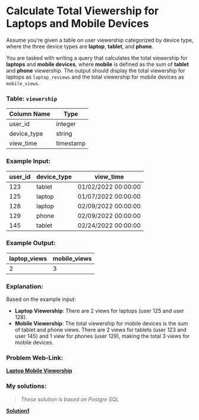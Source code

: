 # Calculate Total Viewership for Laptops and Mobile Devices

Assume you're given a table on user viewership categorized by device type, where the three device types are **laptop**, **tablet**, and **phone**.

You are tasked with writing a query that calculates the total viewership for **laptops** and **mobile devices**, where **mobile** is defined as the sum of **tablet** and **phone** viewership. The output should display the total viewership for laptops as `laptop_reviews` and the total viewership for mobile devices as `mobile_views`.


### Table: `viewership`

| Column Name   | Type     |
|---------------|----------|
| user_id       | integer  |
| device_type   | string   |
| view_time     | timestamp|

### Example Input:

| user_id | device_type | view_time           |
|---------|-------------|---------------------|
| 123     | tablet      | 01/02/2022 00:00:00 |
| 125     | laptop      | 01/07/2022 00:00:00 |
| 128     | laptop      | 02/09/2022 00:00:00 |
| 129     | phone       | 02/09/2022 00:00:00 |
| 145     | tablet      | 02/24/2022 00:00:00 |

### Example Output:

| laptop_views | mobile_views |
|--------------|--------------|
| 2            | 3            |

### Explanation:
Based on the example input:
- **Laptop Viewership**: There are 2 views for laptops (user 125 and user 128).
- **Mobile Viewership**: The total viewership for mobile devices is the sum of tablet and phone views. There are 2 views for tablets (user 123 and user 145) and 1 view for phones (user 129), making the total 3 views for mobile devices.

### Problem Web-Link:
**[Laptop Mobile Viewership](https://datalemur.com/questions/laptop-mobile-viewership)**

### My solutions:
> *These solution is based on Postgre SQL*

**[Solution1](https://github.com/RahulRoy-rsp/CodingProblems/blob/main/Total_Viewerships/total_viewerships_1.sql)**